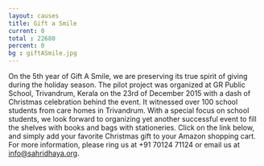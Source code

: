 ```yaml
---
layout: causes
title: Gift a Smile
current: 0
total : 22680
percent: 0
bg : giftASmile.jpg
---
```

On the 5th year of Gift A Smile, we are preserving its true spirit of giving during the holiday season. The pilot project was organized at GR Public School, Trivandrum, Kerala on the 23rd of December 2015 with a dash of Christmas celebration behind the event. It witnessed over 100 school students from care homes in Trivandrum. With a special focus on school students, we look forward to organizing yet another successful event to fill the shelves with books and bags with stationeries. Click on the link below, and simply add your favorite Christmas gift to your Amazon shopping cart.
For more information, please ring us at +91 70124 71124 or email us at info@sahridhaya.org.